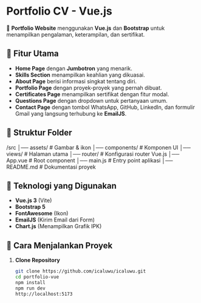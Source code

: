 # **Portfolio CV - Vue.js**  
🚀 **Portfolio Website** menggunakan **Vue.js** dan **Bootstrap** untuk menampilkan pengalaman, keterampilan, dan sertifikat.

## **🔹 Fitur Utama**
- **Home Page** dengan **Jumbotron** yang menarik.  
- **Skills Section** menampilkan keahlian yang dikuasai.  
- **About Page** berisi informasi singkat tentang diri.  
- **Portfolio Page** dengan proyek-proyek yang pernah dibuat.  
- **Certificates Page** menampilkan sertifikat dengan fitur modal.  
- **Questions Page** dengan dropdown untuk pertanyaan umum.  
- **Contact Page** dengan tombol WhatsApp, GitHub, LinkedIn, dan formulir Gmail yang langsung terhubung ke **EmailJS**.  

## **📂 Struktur Folder**
/src
│── assets/         # Gambar & ikon
│── components/     # Komponen UI
│── views/          # Halaman utama
│── router/         # Konfigurasi router Vue.js
│── App.vue         # Root component
│── main.js         # Entry point aplikasi
│── README.md       # Dokumentasi proyek


## **📌 Teknologi yang Digunakan**
- **Vue.js 3** (Vite)  
- **Bootstrap 5**  
- **FontAwesome** (Ikon)  
- **EmailJS** (Kirim Email dari Form)  
- **Chart.js** (Menampilkan Grafik IPK)  

## **🚀 Cara Menjalankan Proyek**
1. **Clone Repository**
   ```bash
   git clone https://github.com/icaluwu/icaluwu.git
   cd portfolio-vue
   npm install
   npm run dev
   http://localhost:5173
   

